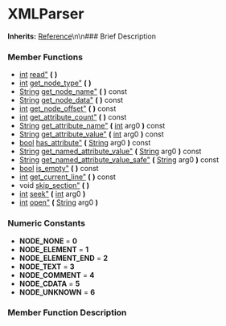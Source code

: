#  XMLParser  
**Inherits:** [Reference](class_reference)\\n\\n###  Brief Description  

###  Member Functions 
  * [int](class_int) [read"](#read) **(** **)**
  * [int](class_int) [get_node_type"](#get_node_type) **(** **)**
  * [String](class_string) [get_node_name"](#get_node_name) **(** **)** const
  * [String](class_string) [get_node_data"](#get_node_data) **(** **)** const
  * [int](class_int) [get_node_offset"](#get_node_offset) **(** **)** const
  * [int](class_int) [get_attribute_count"](#get_attribute_count) **(** **)** const
  * [String](class_string) [get_attribute_name"](#get_attribute_name) **(** [int](class_int) arg0  **)** const
  * [String](class_string) [get_attribute_value"](#get_attribute_value) **(** [int](class_int) arg0  **)** const
  * [bool](class_bool) [has_attribute"](#has_attribute) **(** [String](class_string) arg0  **)** const
  * [String](class_string) [get_named_attribute_value"](#get_named_attribute_value) **(** [String](class_string) arg0  **)** const
  * [String](class_string) [get_named_attribute_value_safe"](#get_named_attribute_value_safe) **(** [String](class_string) arg0  **)** const
  * [bool](class_bool) [is_empty"](#is_empty) **(** **)** const
  * [int](class_int) [get_current_line"](#get_current_line) **(** **)** const
  * void [skip_section"](#skip_section) **(** **)**
  * [int](class_int) [seek"](#seek) **(** [int](class_int) arg0  **)**
  * [int](class_int) [open"](#open) **(** [String](class_string) arg0  **)**
###  Numeric Constants  
  * **NODE_NONE** = **0**
  * **NODE_ELEMENT** = **1**
  * **NODE_ELEMENT_END** = **2**
  * **NODE_TEXT** = **3**
  * **NODE_COMMENT** = **4**
  * **NODE_CDATA** = **5**
  * **NODE_UNKNOWN** = **6**
###  Member Function Description  
